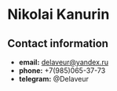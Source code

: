 # Nikolai Kanurin

## Contact information

- **email:** delaveur@yandex.ru
- **phone:** +7(985)065-37-73
- **telegram:** @Delaveur
